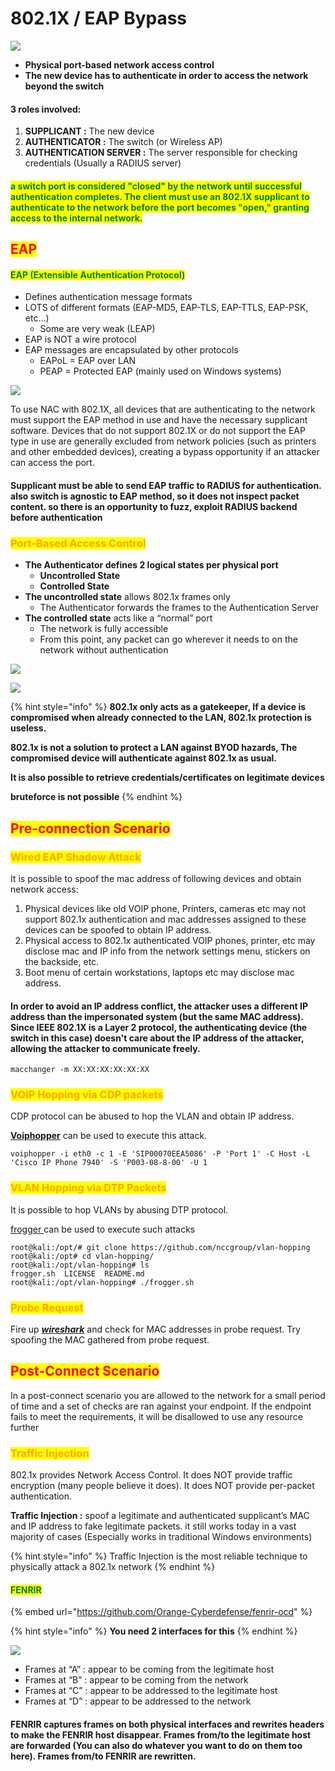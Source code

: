 # 802.1X / EAP Bypass

![](<../../../.gitbook/assets/image (289) (1) (1).png>)

* **Physical port-based network access control**
* **The new device has to authenticate in order to access the network beyond the switch**

#### 3 roles involved:

1. **SUPPLICANT :** The new device
2. **AUTHENTICATOR :** The switch (or Wireless AP)
3. **AUTHENTICATION SERVER :** The server responsible for checking credentials (Usually a RADIUS server)

#### <mark style="color:green;">a switch port is considered "closed" by the network until successful authentication completes. The client must use an 802.1X supplicant to authenticate to the network before the port becomes "open," granting access to the internal network.</mark>

## <mark style="color:red;">EAP</mark>

#### <mark style="color:green;">EAP (Extensible Authentication Protocol)</mark>

* Defines authentication message formats
* LOTS of different formats (EAP-MD5, EAP-TLS, EAP-TTLS, EAP-PSK, etc…)
  * Some are very weak (LEAP)
* EAP is NOT a wire protocol
* EAP messages are encapsulated by other protocols
  * EAPoL = EAP over LAN
  * PEAP = Protected EAP (mainly used on Windows systems)

![](<../../../.gitbook/assets/image (292) (1) (1) (1) (1).png>)

To use NAC with 802.1X, all devices that are authenticating to the network must support the EAP method in use and have the necessary supplicant software. Devices that do not support 802.1X or do not support the EAP type in use are generally excluded from network policies (such as printers and other embedded devices), creating a bypass opportunity if an attacker can access the port.

#### Supplicant must be able to send EAP traffic to RADIUS for authentication. also switch is agnostic to EAP method, so it does not inspect packet content. so there is an opportunity to fuzz, exploit RADIUS backend before authentication

### <mark style="color:orange;">Port-Based Access Control</mark>

* **The Authenticator defines 2 logical states per physical port**
  * **Uncontrolled State**
  * **Controlled State**
* **The uncontrolled state** allows 802.1x frames only
  * The Authenticator forwards the frames to the Authentication Server
* **The controlled state** acts like a “normal” port
  * The network is fully accessible
  * From this point, any packet can go wherever it needs to on the network without authentication

![](<../../../.gitbook/assets/image (281) (1) (1) (1).png>)

![](<../../../.gitbook/assets/image (283) (1) (1) (1).png>)

{% hint style="info" %}
**802.1x only acts as a gatekeeper, If a device is compromised when already connected to the LAN, 802.1x protection is useless.**

**802.1x is not a solution to protect a LAN against BYOD hazards, The compromised device will authenticate against 802.1x as usual.**

**It is also possible to retrieve credentials/certificates on legitimate devices**

**bruteforce is not possible**
{% endhint %}

## <mark style="color:red;">Pre-connection Scenario</mark>

### <mark style="color:orange;">Wired EAP Shadow Attack</mark>

It is possible to spoof the mac address of following devices and obtain network access:

1. Physical devices like old VOIP phone, Printers, cameras etc may not support 802.1x authentication and mac addresses assigned to these devices can be spoofed to obtain IP address.
2. Physical access to 802.1x authenticated VOIP phones, printer, etc may disclose mac and IP info from the network settings menu, stickers on the backside, etc.
3. Boot menu of certain workstations, laptops etc may disclose mac address.

#### In order to avoid an IP address conflict, the attacker uses a different IP address than the impersonated system (but the same MAC address). Since IEEE 802.1X is a Layer 2 protocol, the authenticating device (the switch in this case) doesn't care about the IP address of the attacker, allowing the attacker to communicate freely.

```
macchanger -m XX:XX:XX:XX:XX:XX
```

### <mark style="color:orange;">VOIP Hopping via CDP packets</mark>

CDP protocol can be abused to hop the VLAN and obtain IP address.

[**Voiphopper**](https://tools.kali.org/sniffingspoofing/voiphopper) can be used to execute this attack.

```
voiphopper -i eth0 -c 1 -E 'SIP00070EEA5086' -P 'Port 1' -C Host -L   'Cisco IP Phone 7940' -S 'P003-08-8-00' -U 1
```

### <mark style="color:orange;">**VLAN Hopping via DTP Packets**</mark>

It is possible to hop VLANs by abusing DTP protocol.

[frogger ](https://github.com/nccgroup/vlan-hopping)can be used to execute such attacks

```
root@kali:/opt/# git clone https://github.com/nccgroup/vlan-hopping
root@kali:/opt# cd vlan-hopping/
root@kali:/opt/vlan-hopping# ls
frogger.sh  LICENSE  README.md
root@kali:/opt/vlan-hopping# ./frogger.sh
```

### <mark style="color:orange;">**Probe Request**</mark>

Fire up [_**wireshark**_](https://www.wireshark.org) and check for MAC addresses in probe request. Try spoofing the MAC gathered from probe request.

## <mark style="color:red;">Post-Connect Scenario</mark>

In a post-connect scenario you are allowed to the network for a small period of time and a set of checks are ran against your endpoint. If the endpoint fails to meet the requirements, it will be disallowed to use any resource further

### <mark style="color:orange;">Traffic Injection</mark>

802.1x provides Network Access Control. It does NOT provide traffic encryption (many people believe it does). It does NOT provide per-packet authentication.

**Traffic Injection :** spoof a legitimate and authenticated supplicant’s MAC and IP address to fake legitimate packets. it still works today in a vast majority of cases (Especially works in traditional Windows environments)

{% hint style="info" %}
Traffic Injection is the most reliable technique to physically attack a 802.1x network
{% endhint %}

#### <mark style="color:green;">FENRIR</mark>

{% embed url="https://github.com/Orange-Cyberdefense/fenrir-ocd" %}

{% hint style="info" %}
**You need 2 interfaces for this**
{% endhint %}

![](<../../../.gitbook/assets/image (298) (1) (1) (1) (1).png>)

* Frames at “A” : appear to be coming from the legitimate host
* Frames at “B” : appear to be coming from the network
* Frames at “C” : appear to be addressed to the legitimate host
* Frames at “D” : appear to be addressed to the network

#### FENRIR captures frames on both physical interfaces and rewrites headers to make the FENRIR host disappear. Frames from/to the legitimate host are forwarded (You can also do whatever you want to do on them too here). Frames from/to FENRIR are rewritten.
